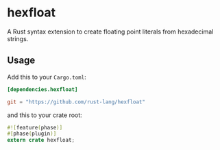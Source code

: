 # hexfloat

A Rust syntax extension to create floating point literals from hexadecimal strings.

## Usage

Add this to your `Cargo.toml`:

```toml
[dependencies.hexfloat]

git = "https://github.com/rust-lang/hexfloat"
```

and this to your crate root:

```rust
#![feature(phase)]
#[phase(plugin)]
extern crate hexfloat;
```
